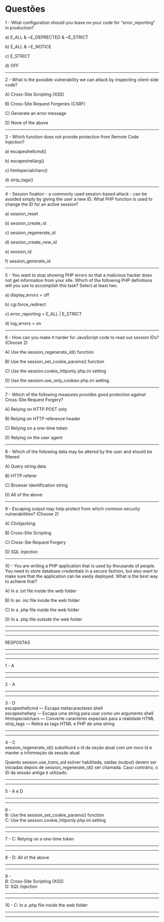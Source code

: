 # Questões

1 - What configuration should you leave on your code for "error_reporting" in production?

a) E_ALL & ~E_DEPRECTED & ~E_STRICT

b) E_ALL & ~E_NOTICE

c) E_STRICT

d) OFF
___
2 - What is the possible vulnerability we can attack by inspecting client-side code?

A) Cross-Site Scripting (XSS)

B) Cross-Site Request Forgeries (CSRF)

C) Generate an error message

D) None of the above

___
3 - Which function does not provide protection from Remote Code Injection?

a) escapeshellcmd()

b) escapeshellarg()

c) htmlspecialchars()

d) strip_tags()

___
4 - Session fixation - a commonly used session-based attack - can be avoided simply by giving the user a new ID. What PHP function is used to change the ID for an active session?

a) session_reset

b) session_create_id

c) session_regenerate_id

d) session_create_new_id

e) session_id

f) session_generate_id
___
5 - You want to stop showing PHP errors so that a malicious hacker does not get information from your site. Which of the following PHP definitions will you use to accomplish this task? Select at least two.

a) display_errors = off

b) cgi.force_redirect

c) error_reporting = E_ALL | E_STRICT

d) log_errors = on
___
6 - How can you make it harder for JavaScript code to read out session IDs? (Choose 2)

A) Use the session_regenerate_id() function

B) Use the session_set_cookie_params() function

C) Use the session.cookie_httponly php.ini setting

D) Use the session.use_only_cookies php.ini setting
___
7 - Which of the following measures provides good protection against Cross-Site Request Forgery?

A) Relying on HTTP POST only

B) Relying on HTTP reference header

C) Relying on a one-time token

D) Relying on the user agent
___
8 - Which of the following data may be altered by the user and should be filtered

A) Query string data

B) HTTP referer

C) Browser identification string

D) All of the above
___
9 - Escaping output may help protect from which common security vulnerabilities? (Choose 2)

A) Clickjacking

B) Cross-Site Scripting

C) Cross-Ste Request Forgery

D) SQL Injection
___
10 - You are writing a PHP application that is used by thousands of people. You need to store database credentials in a secure fashion, but also want to make sure that the application can be easily deployed. What is
the best way to achieve that?

A) In a .txt file inside the web folder

B) In an .inc file inside the web folder

C) In a .php file inside the web folder

D) In a .php file outside the web folder
___
___
___
RESPOSTAS
___
___
___

1 - A
___
___

2 - A
___
___

3 - D  
escapeshellcmd — Escapa metacaracteres shell  
escapeshellarg — Escapa uma string para usar como um argumento shell  
htmlspecialchars — Converte caracteres especiais para a realidade HTML  
strip_tags — Retira as tags HTML e PHP de uma string  
___
___

4 - C  
session_regenerate_id() substituirá o id da seção atual com um novo id e manter a informação da sessão atual.

Quando session.use_trans_sid estiver habilitada, saídas (output) devem ser iniciadas depois de session_regenerate_id() ser chamada. Caso contrário, o ID da sessão antiga é utilizado.
___
___

5 - A e D
___
___

6 -   
B: Use the session_set_cookie_params() function  
C: Use the session.cookie_httponly php.ini setting  
___
___

7 - C: Relying on a one-time token
___
___

8 - D: All of the above
___
___

9 -  
B: Cross-Site Scripting (XSS)  
D: SQL Injection  
___
___

10 - C: In a .php file inside the web folder
___
___
